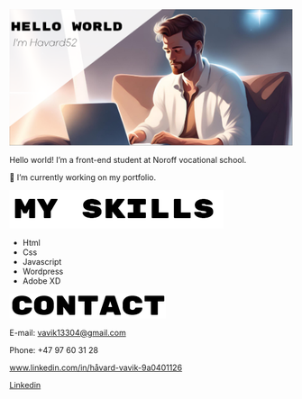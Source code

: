 <img src="img/Hello world.png" alt="Man sitting at his computer in space">

Hello world! I’m a front-end student at Noroff vocational school.

🔭 I’m currently working on my portfolio.


<img src="img/myskills.png" alt="My skills">

- Html
- Css
- Javascript
- Wordpress
- Adobe XD

<img src="img/contact.png" alt="Contact">

E-mail: vavik13304@gmail.com

Phone: +47 97 60 31 28

www.linkedin.com/in/håvard-vavik-9a0401126

<a href="www.linkedin.com/in/håvard-vavik-9a0401126">Linkedin</a>




